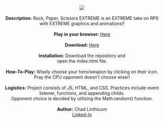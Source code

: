 <p align="center">
<img src="https://user-images.githubusercontent.com/10480470/150594064-85e9324c-02cf-4226-9cc6-9e330accf75b.JPG">
<br> 
<br>
<b>Description:</b> Rock, Paper, Scissors EXTREME is an EXTREME take on RPS with EXTREME graphics and animations!!<br>
<br>
<b>Play in your browser: </b><a href="https://chadlinthicum.github.io/GAME_RPSX/ "> Here</a><br>
<br>
<b>Download: </b><a href="https://github.com/chadLinthicum/GAME_RPSX_VanillaJS"> Here</a><br> 
<br>
<b>Installation:</b> Download the repository and<br> open the index.html file.<br>
<br>
<b>How-To-Play:</b> Wisely choose your hero/weapon by clicking on their icon. Pray the CPU opponent doesn't choose wiser!<br>
<br>
<b>Logistics:</b> Project consists of JS, HTML, and CSS. Practices include event listener, functions, and appending childs.<br>
Opponent choice is decided by utilizing the Math.random() function.<br>
<br>
<b>Author:</b> Chad Linthicum
<br> <a href="https://www.linkedin.com/in/chad-a-linthicum/">Linked-In<a>
</p>
